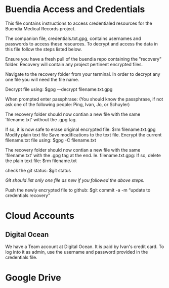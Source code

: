 # Buendia Access and Credentials

This file contains instructions to access credentialed resources for the Buendia Medical Records project.

The companion file, credentials.txt.gpg, contains usernames and passwords to access these resources. To decrypt and access the data in this file follow the steps listed below. 

Ensure you have a fresh pull of the buendia repo containing the "recovery" folder. 
Recovery will contain any project pertinent encrypted files.

Navigate to the recovery folder from your terminal. In order to decrypt any one file you will need the file name. 

Decrypt file using: $gpg --decrypt filename.txt.gpg

When prompted enter passphrase:
    (You should know the passphrase, if not ask one of the following people: Ping, Ivan, Jo, or Schuyler)

The recovery folder should now contian a new file with the same ’filename.txt’ without the .gpg tag. 

If so, it is now safe to erase original encrypted file: 
    $rm filename.txt.gpg
Modify plain text file
Save modifications to the text file.
Encrypt the current filename.txt file using: 
    $gpg -C filename.txt

The recovery folder should now contian a new file with the same ’filename.txt’ with the .gpg tag at the end.  Ie. filename.txt.gpg:
If so, delete the plain text file: 
    $rm filename.txt 

check the git status: 
    $git status 

*Git should list only one file as new if you followed the above steps.* 

Push the newly encrypted file to github: 
    $git commit -a -m “update to credentials recovery”


# Cloud Accounts
## Digital Ocean
We have a Team account at Digital Ocean. It is paid by Ivan's credit card. To log into it as admin, use the username and password provided in the credentials file.

# Google Drive
## 

